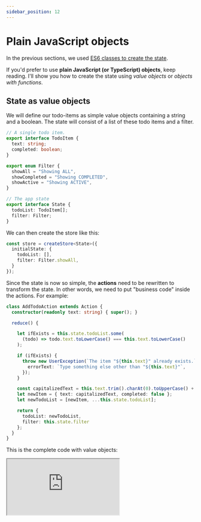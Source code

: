 ```yaml
---
sidebar_position: 12
---
```


# Plain JavaScript objects

In the previous sections, we used [ES6 classes to create the state](./full-code#tutorial-code).

If you'd prefer to use **plain JavaScript (or TypeScript) objects**, keep reading.
I'll show you how to create the state using _value objects_ or _objects with functions_.

## State as value objects

We will define our todo-items as simple value objects containing a string and a boolean.
The state will consist of a list of these todo items and a filter.

```ts
// A single todo item.
export interface TodoItem {
  text: string;
  completed: boolean;
}

export enum Filter {
  showAll = "Showing ALL",
  showCompleted = "Showing COMPLETED",
  showActive = "Showing ACTIVE",
}

// The app state
export interface State {
  todoList: TodoItem[];
  filter: Filter;
}
```

We can then create the store like this:

```ts
const store = createStore<State>({
  initialState: {
    todoList: [],
    filter: Filter.showAll,
  }
});
```

Since the state is now so simple,
the **actions** need to be rewritten to transform the state.
In other words, we need to put "business code" inside the actions.
For example:

```ts
class AddTodoAction extends Action {
  constructor(readonly text: string) { super(); }

  reduce() {    

    let ifExists = this.state.todoList.some(
      (todo) => todo.text.toLowerCase() === this.text.toLowerCase()
    );

    if (ifExists) {
      throw new UserException(`The item "${this.text}" already exists.`, {
        errorText: `Type something else other than "${this.text}"`,
      });
    }

    const capitalizedText = this.text.trim().charAt(0).toUpperCase() + this.text.trim().slice(1);
    let newItem = { text: capitalizedText, completed: false };
    let newTodoList = [newItem, ...this.state.todoList];

    return { 
      todoList: newTodoList, 
      filter: this.state.filter 
    };
  }
}
```

This is the complete code with value objects:

<iframe
src="https://codesandbox.io/embed/k543sv?view=editor&module=%2Fsrc%2FApp.tsx&hidenavigation=1&fontsize=12.5&editorsize=70&previewwindow=browser&hidedevtools=1&hidenavigation=1"
style={{ width:'100%', height: '650px', borderRight:'1px solid black' }}
title="counter-async-redux-example"
sandbox="allow-forms allow-modals allow-popups allow-presentation allow-same-origin allow-scripts"
/>

<br></br>

## State as objects with functions

If we want to avoid adding "business code" to the actions,
we can instead add **functions** to the objects.
We want objects to know how to modify themselves.

For example, this would be our `TodoList` code:

```ts
export interface TodoList {
  items: TodoItem[];
  addTodoFromText: (text: string) => TodoList;
  addTodo: (newItem: TodoItem) => TodoList;
  ifExists: (text: string) => boolean;
  removeTodo: (item: TodoItem) => TodoList;
  removeCompleted: () => TodoList;
  toggleTodo: (item: TodoItem) => TodoList;
  isEmpty: () => boolean;
  countCompleted: () => number;
  [Symbol.iterator]: () => IterableIterator<TodoItem>;
  toString: () => string;
}

const createTodoList = (items: TodoItem[] = []): TodoList => ({
  items,
  addTodoFromText(text: string) {
    const trimmedText = text.trim();
    const capitalizedText =
      trimmedText.charAt(0).toUpperCase() + trimmedText.slice(1);
    return this.addTodo(createTodoItem(capitalizedText));
  },
  addTodo(newItem: TodoItem) {
    if (newItem.text === "" || this.ifExists(newItem.text)) return this;
    else return createTodoList([newItem, ...this.items]);
  },
  ifExists(text: string) {
    return this.items.some(
      (todo) => todo.text.toLowerCase() === text.toLowerCase()
    );
  },
  removeTodo(item: TodoItem) {
    return createTodoList(
      this.items.filter((itemInList) => itemInList !== item)
    );
  },
  removeCompleted() {
    return createTodoList(
      this.items.filter((itemInList) => !itemInList.completed)
    );
  },
  toggleTodo(item: TodoItem) {
    const newTodos = this.items.map((itemInList) =>
      itemInList === item ? item.toggleCompleted() : itemInList
    );
    return createTodoList(newTodos);
  },
  isEmpty() {
    return this.items.length === 0;
  },
  countCompleted() {
    return this.items.filter((item) => item.completed).length;
  },
  *[Symbol.iterator]() {
    for (let i = 0; i < this.items.length; i++) {
      yield this.items[i];
    }
  },
  toString() {
    return `TodoList{${this.items.join(",")}}`;
  },
});
```

The code above is similar to [the one](./full-code#tutorial-code) we created with ES6 classes.
Now the actions don't need to know how to transform the state.
Instead, they ask the state to modify itself:

```ts
class AddTodoAction extends Action {
  constructor(readonly text: string) {
    super();
  }

  reduce() {    

    if (this.state.todoList.ifExists(this.text)) {
      throw new UserException(`The item "${this.text}" already exists.`, {
        errorText: `Type something else other than "${this.text}"`,
      });
    }

    let newTodoList = this.state.todoList.addTodoFromText(this.text);
    return this.state.withTodoList(newTodoList);
  }
}
```

This is the complete code with objects with functions:

<iframe
src="https://codesandbox.io/embed/2cwkjc?view=editor&module=%2Fsrc%2FApp.tsx&hidenavigation=1&fontsize=12.5&editorsize=70&previewwindow=browser&hidedevtools=1&hidenavigation=1"
style={{ width:'100%', height: '650px', borderRight:'1px solid black' }}
title="counter-async-redux-example"
sandbox="allow-forms allow-modals allow-popups allow-presentation allow-same-origin allow-scripts"
/>

## Comparison

Let's compare the 3 approaches:

* [State as ES6 classes](./full-code#tutorial-code) - The business code is inside the state classes.
  Actions don't need to contain any business code. Easy to serialize with the `ClassPersistor`
  provided by Async Redux. Immutability is trivial.

* [State as value objects](#state-as-value-objects) - The business code is inside the actions.
  Easy to serialize with `JSON.stringify` and `JSON.parse`.
  May benefit from [Immer](https://www.npmjs.com/package/immer) to help with immutability.

* [State as objects with functions](#state-as-objects-with-functions) - The business code is inside
  the state objects.
  The actions don't need to contain any business code. Immutability is trivial.
  More difficult to serialize, since the deserialization process must preserve the functions.

In table format:

| Approach                                                            | Business Code Location   | Serialization                               | Immutability                                                  |
|---------------------------------------------------------------------|--------------------------|---------------------------------------------|---------------------------------------------------------------|
| [State as ES6 classes](./full-code#tutorial-code)                   | Inside the state classes | Easy with `ClassPersistor` from Async Redux | Trivial                                                       |
| [State as value objects](#state-as-value-objects)                   | Inside the actions       | Easy with `JSON.stringify` and `JSON.parse` | May benefit from [Immer](https://www.npmjs.com/package/immer) |
| [State as objects with functions](#state-as-objects-with-functions) | Inside the state objects | More difficult, must preserve functions     | Trivial                                                       |

